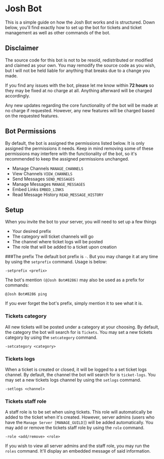 # Josh Bot

This is a simple guide on how the Josh Bot works and is structured. Down below, you'll find exactly how to set up the bot for tickets and ticket management as well as other commands of the bot.

## Disclaimer
The source code for this bot is not to be resold, redistributed or modified and claimed as your own. You may remodify the source code as you wish, but I will not be held liable for anything that breaks due to a change you made.

If you find any issues with the bot, please let me know within **72 hours** so they may be fixed at no charge at all. Anything afterward will be charged accordingly.

Any new updates regarding the core functionality of the bot will be made at no charge if requested. However, any new features will be charged based on the requested features.

## Bot Permissions
By default, the bot is assigned the permissions listed below. It is only assigned the permissions it needs. Keep in mind removing some of these permissions may interfere with the functionality of the bot, so it's recommended to keep the assigned permissions unchanged.

- Manage Channels `MANAGE_CHANNELS`
- View Channels `VIEW_CHANNELS`
- Send Messages `SEND_MESSAGES`
- Manage Messages `MANAGE_MESSAGES`
- Embed Links `EMBED_LINKS`
- Read Message History `READ_MESSAGE_HISTORY`


## Setup
When you invite the bot to your server, you will need to set up a few things
- Your desired prefix
- The category will ticket channels will go
- The channel where ticket logs will be posted
- The role that will be added to a ticket upon creation

###The prefix
The default bot prefix is `-`. But you may change it at any time by using the `setprefix` command. Usage is below:
```
-setprefix <prefix>
```
The bot's mention `(@Josh Bot#8286)` may also be used as a prefix for commands:
```
@Josh Bot#8286 ping
```
If you ever forget the bot's prefix, simply mention it to see what it is.

### Tickets category
All new tickets will be posted under a category at your choosing. By default, the category the bot will search for is `Tickets`. You may set a new tickets category by using the `setcategory` command.
```
-setcategory <category>
```

### Tickets logs
When a ticket is created or closed, it will be logged to a set ticket logs channel. By default, the channel the bot will search for is `ticket-logs`. You may set a new tickets logs channel by using the `setlogs` command.
```
-setlogs <channel>
```

### Tickets staff role
A staff role is to be set when using tickets. This role will automatically be added to the ticket when it's created. However, server admins (users who have the `Manage Server [MANAGE_GUILD]`) will be added automatically. You may add or remove the tickets staff role by using the `role` command.
```
-role <add/remove> <role>
```
If you wish to view all server admins and the staff role, you may run the `roles` command. It'll display an embedded message of said information.